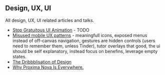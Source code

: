 ## Design, UX, UI
All design, UX, UI related articles and talks.

- [Stop Gratuitous UI Animation](https://medium.com/@sophie_paxtonUX/stop-gratuitous-ui-animation-9ece9aa9eb97) - TODO
- [Misused mobile UX patterns](https://medium.com/@kollinz/misused-mobile-ux-patterns-84d2b6930570#.kgcgijwwq) - meaningfull icons, exposed menus instead of off-canvas navigation, gestures are hidden controls (users need to remember them, unless Tinder), tutor overlays that good, the ui should be self explanatory, instead focus on benefins, leverage empty states.
- [The Dribbblisation of Design](https://medium.com/intercom-inside/the-dribbblisation-of-design-406422ccb026#.k7ql3n4xv)
- [Why Proxima Nova Is Everywhere.](https://medium.com/readme-mic/why-proxima-nova-is-everywhere-629282c687a6#.y8n7g4lv5)
